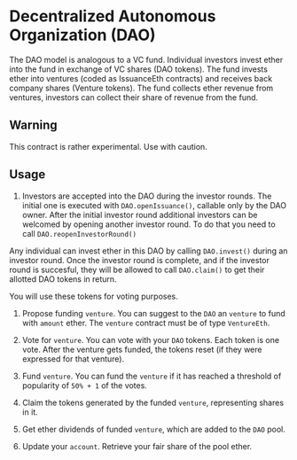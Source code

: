# Decentralized Autonomous Organization (DAO)

The DAO model is analogous to a VC fund. 
Individual investors invest ether into the fund in exchange of VC shares (DAO tokens).
The fund invests ether into ventures (coded as IssuanceEth contracts) and receives back company shares (Venture tokens).
The fund collects ether revenue from ventures, investors can collect their share of revenue from the fund.

## Warning

This contract is rather experimental. Use with caution.

## Usage

1. Investors are accepted into the DAO during the investor rounds. The initial one is executed with `DAO.openIssuance()`, callable only by the DAO owner. After the initial investor round additional investors can be welcomed by opening another investor round. To do that you need to call `DAO.reopenInvestorRound()`

Any individual can invest ether in this DAO by calling `DAO.invest()` during an investor round. Once the investor round is complete, and if the investor round is succesful, they will be allowed to call `DAO.claim()` to get their allotted DAO tokens in return.

You will use these tokens for voting purposes. 

1. Propose funding `venture`. You can suggest to the `DAO` an `venture` to fund with `amount` ether. The `venture` contract must be of type `VentureEth`.

2. Vote for `venture`. You can vote with your `DAO` tokens. Each token is one vote. After the venture gets funded, the tokens reset (if they were expressed for that venture).

3. Fund `venture`. You can fund the `venture` if it has reached a threshold of popularity of `50% + 1` of the votes.

4. Claim the tokens generated by the funded `venture`, representing shares in it.

5. Get ether dividends of funded `venture`, which are added to the `DAO` pool.

6. Update your `account`. Retrieve your fair share of the pool ether.